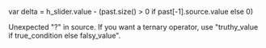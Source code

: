 var delta = h_slider.value - (past.size() > 0 if past[-1].source.value else 0)


Unexpected "?" in source. If you want a ternary operator, use "truthy_value if true_condition else falsy_value".
